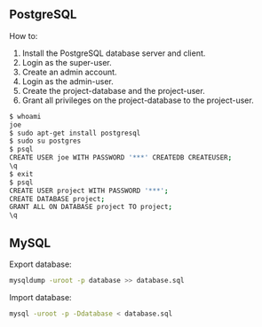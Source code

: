 PostgreSQL
----------

How to:

1) Install the PostgreSQL database server and client.
2) Login as the super-user.
3) Create an admin account.
4) Login as the admin-user.
5) Create the project-database and the project-user.
6) Grant all privileges on the project-database to the project-user.

```bash
$ whoami 
joe
$ sudo apt-get install postgresql
$ sudo su postgres
$ psql
CREATE USER joe WITH PASSWORD '***' CREATEDB CREATEUSER;
\q
$ exit
$ psql  
CREATE USER project WITH PASSWORD '***';
CREATE DATABASE project;
GRANT ALL ON DATABASE project TO project;
\q
```

MySQL
-----

Export database:

```bash
mysqldump -uroot -p database >> database.sql
```

Import database:

```bash
mysql -uroot -p -Ddatabase < database.sql
```